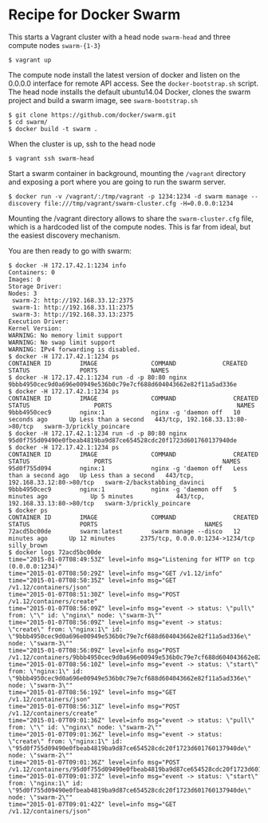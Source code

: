 Recipe for Docker Swarm
=======================

This starts a Vagrant cluster with a head node `swarm-head` and three compute nodes `swarm-{1-3}`

    $ vagrant up

The compute node install the latest version of docker and listen on the 0.0.0.0 interface for remote API access.
See the `docker-bootstrap.sh` script.
The head node installs the default ubuntu14.04 Docker, clones the swarm project and build a swarm image, see `swarm-bootstrap.sh`

    $ git clone https://github.com/docker/swarm.git
    $ cd swarm/
    $ docker build -t swarm .

When the cluster is up, ssh to the head node

    $ vagrant ssh swarm-head

Start a swarm container in background, mounting the `/vagrant` directory and exposing a port where you are going to run the swarm server.

    $ docker run -v /vagrant/:/tmp/vagrant -p 1234:1234 -d swarm manage --discovery file:///tmp/vagrant/swarm-cluster.cfg -H=0.0.0.0:1234

Mounting the /vagrant directory allows to share the `swarm-cluster.cfg` file, which is a hardcoded list of the compute nodes.
This is far from ideal, but the easiest discovery mechanism.

You are then ready to go with swarm:

    $ docker -H 172.17.42.1:1234 info
    Containers: 0
    Images: 0
    Storage Driver: 
    Nodes: 3
     swarm-2: http://192.168.33.12:2375
     swarm-1: http://192.168.33.11:2375
     swarm-3: http://192.168.33.13:2375
    Execution Driver: 
    Kernel Version: 
    WARNING: No memory limit support
    WARNING: No swap limit support
    WARNING: IPv4 forwarding is disabled.
    $ docker -H 172.17.42.1:1234 ps
    CONTAINER ID        IMAGE               COMMAND             CREATED             STATUS              PORTS               NAMES
    $ docker -H 172.17.42.1:1234 run -d -p 80:80 nginx
    9bbb4950cec9d0a696e00949e536b0c79e7cf688d604043662e82f11a5ad336e
    $ docker -H 172.17.42.1:1234 ps
    CONTAINER ID        IMAGE               COMMAND                CREATED             STATUS                  PORTS                                   NAMES
    9bbb4950cec9        nginx:1             nginx -g 'daemon off   10 seconds ago      Up Less than a second   443/tcp, 192.168.33.13:80->80/tcp   swarm-3/prickly_poincare   
    $ docker -H 172.17.42.1:1234 run -d -p 80:80 nginx
    95d0f755d09490e0fbeab4819ba9d87ce654528cdc20f1723d601760137940de
    $ docker -H 172.17.42.1:1234 ps
    CONTAINER ID        IMAGE               COMMAND                CREATED                  STATUS                  PORTS                               NAMES
    95d0f755d094        nginx:1             nginx -g 'daemon off   Less than a second ago   Up Less than a second   443/tcp,   192.168.33.12:80->80/tcp   swarm-2/backstabbing_davinci   
    9bbb4950cec9        nginx:1             nginx -g 'daemon off   5 minutes ago            Up 5 minutes            443/tcp,   192.168.33.13:80->80/tcp   swarm-3/prickly_poincare       
    $ docker ps
    CONTAINER ID        IMAGE               COMMAND                CREATED             STATUS              PORTS                              NAMES
    72acd5bc00de        swarm:latest        swarm manage --disco   12 minutes ago      Up 12 minutes       2375/tcp, 0.0.0.0:1234->1234/tcp   silly_brown         
    $ docker logs 72acd5bc00de
    time="2015-01-07T08:49:53Z" level=info msg="Listening for HTTP on tcp (0.0.0.0:1234)" 
    time="2015-01-07T08:50:29Z" level=info msg="GET /v1.12/info" 
    time="2015-01-07T08:50:35Z" level=info msg="GET /v1.12/containers/json" 
    time="2015-01-07T08:51:30Z" level=info msg="POST /v1.12/containers/create" 
    time="2015-01-07T08:56:09Z" level=info msg="event -> status: \"pull\" from: \"\" id: \"nginx\" node: \"swarm-3\"" 
    time="2015-01-07T08:56:09Z" level=info msg="event -> status: \"create\" from: \"nginx:1\" id:   \"9bbb4950cec9d0a696e00949e536b0c79e7cf688d604043662e82f11a5ad336e\" node: \"swarm-3\"" 
    time="2015-01-07T08:56:09Z" level=info msg="POST   /v1.12/containers/9bbb4950cec9d0a696e00949e536b0c79e7cf688d604043662e82f11a5ad336e/start" 
    time="2015-01-07T08:56:10Z" level=info msg="event -> status: \"start\" from: \"nginx:1\" id: \"9bbb4950cec9d0a696e00949e536b0c79e7cf688d604043662e82f11a5ad336e\" node: \"swarm-3\"" 
    time="2015-01-07T08:56:19Z" level=info msg="GET /v1.12/containers/json" 
    time="2015-01-07T08:56:31Z" level=info msg="POST /v1.12/containers/create" 
    time="2015-01-07T09:01:36Z" level=info msg="event -> status: \"pull\" from: \"\" id: \"nginx\" node: \"swarm-2\"" 
    time="2015-01-07T09:01:36Z" level=info msg="event -> status: \"create\" from: \"nginx:1\" id: \"95d0f755d09490e0fbeab4819ba9d87ce654528cdc20f1723d601760137940de\" node: \"swarm-2\"" 
    time="2015-01-07T09:01:36Z" level=info msg="POST /v1.12/containers/95d0f755d09490e0fbeab4819ba9d87ce654528cdc20f1723d601760137940de/start" 
    time="2015-01-07T09:01:37Z" level=info msg="event -> status: \"start\" from: \"nginx:1\" id: \"95d0f755d09490e0fbeab4819ba9d87ce654528cdc20f1723d601760137940de\" node: \"swarm-2\"" 
    time="2015-01-07T09:01:42Z" level=info msg="GET /v1.12/containers/json"